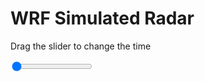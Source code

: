 <h1>WRF Simulated Radar</h1>
<p>Drag the slider to change the time</p>

<div class="slidecontainer">
<input oninput='setImage(this)' class="slider" type="range" min="0" max="37" value="0" step="1" />
<img id='img'/>
</div>

<script>
var img = document.getElementById('img');
var img_array = ['/assets/images/wrf/rf_wrfout_d01_2020-07-05_12:00:00.png',
'/assets/images/wrf/rf_wrfout_d01_2020-07-05_13:00:00.png',
'/assets/images/wrf/rf_wrfout_d01_2020-07-05_14:00:00.png',
'/assets/images/wrf/rf_wrfout_d01_2020-07-05_15:00:00.png',
'/assets/images/wrf/rf_wrfout_d01_2020-07-05_16:00:00.png',
'/assets/images/wrf/rf_wrfout_d01_2020-07-05_17:00:00.png',
'/assets/images/wrf/rf_wrfout_d01_2020-07-05_18:00:00.png',
'/assets/images/wrf/rf_wrfout_d01_2020-07-05_19:00:00.png',
'/assets/images/wrf/rf_wrfout_d01_2020-07-05_20:00:00.png',
'/assets/images/wrf/rf_wrfout_d01_2020-07-05_21:00:00.png',
'/assets/images/wrf/rf_wrfout_d01_2020-07-05_22:00:00.png',
'/assets/images/wrf/rf_wrfout_d01_2020-07-05_23:00:00.png',
'/assets/images/wrf/rf_wrfout_d01_2020-07-06_00:00:00.png',
'/assets/images/wrf/rf_wrfout_d01_2020-07-06_01:00:00.png',
'/assets/images/wrf/rf_wrfout_d01_2020-07-06_02:00:00.png',
'/assets/images/wrf/rf_wrfout_d01_2020-07-06_03:00:00.png',
'/assets/images/wrf/rf_wrfout_d01_2020-07-06_04:00:00.png',
'/assets/images/wrf/rf_wrfout_d01_2020-07-06_05:00:00.png',
'/assets/images/wrf/rf_wrfout_d01_2020-07-06_06:00:00.png',
'/assets/images/wrf/rf_wrfout_d01_2020-07-06_07:00:00.png',
'/assets/images/wrf/rf_wrfout_d01_2020-07-06_08:00:00.png',
'/assets/images/wrf/rf_wrfout_d01_2020-07-06_09:00:00.png',
'/assets/images/wrf/rf_wrfout_d01_2020-07-06_10:00:00.png',
'/assets/images/wrf/rf_wrfout_d01_2020-07-06_11:00:00.png',
'/assets/images/wrf/rf_wrfout_d01_2020-07-06_12:00:00.png',
'/assets/images/wrf/rf_wrfout_d01_2020-07-06_13:00:00.png',
'/assets/images/wrf/rf_wrfout_d01_2020-07-06_14:00:00.png',
'/assets/images/wrf/rf_wrfout_d01_2020-07-06_15:00:00.png',
'/assets/images/wrf/rf_wrfout_d01_2020-07-06_16:00:00.png',
'/assets/images/wrf/rf_wrfout_d01_2020-07-06_17:00:00.png',
'/assets/images/wrf/rf_wrfout_d01_2020-07-06_18:00:00.png',
'/assets/images/wrf/rf_wrfout_d01_2020-07-06_19:00:00.png',
'/assets/images/wrf/rf_wrfout_d01_2020-07-06_20:00:00.png',
'/assets/images/wrf/rf_wrfout_d01_2020-07-06_21:00:00.png',
'/assets/images/wrf/rf_wrfout_d01_2020-07-06_22:00:00.png',
'/assets/images/wrf/rf_wrfout_d01_2020-07-06_23:00:00.png',
'/assets/images/wrf/rf_wrfout_d01_2020-07-07_00:00:00.png',];
function setImage(obj)
{
        var value = obj.value;
        img.src = img_array[value];

}
</script>
